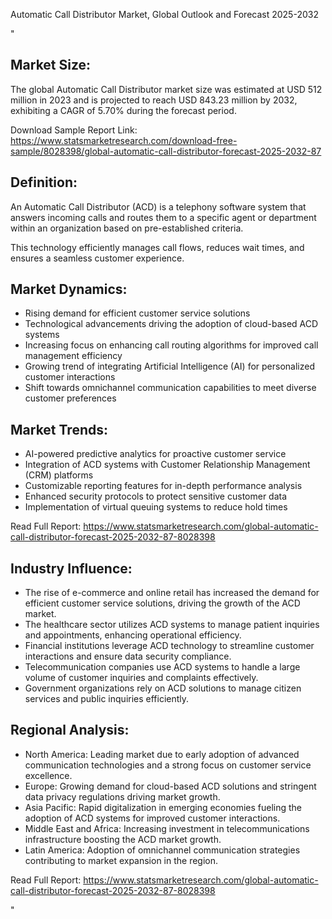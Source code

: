 Automatic Call Distributor Market, Global Outlook and Forecast 2025-2032 

"<h2>Market Size:</h2>
<p>The global Automatic Call Distributor market size was estimated at USD 512 million in 2023 and is projected to reach USD 843.23 million by 2032, exhibiting a CAGR of 5.70% during the forecast period.</p>
<p>Download Sample Report Link: <a href='https://www.statsmarketresearch.com/download-free-sample/8028398/global-automatic-call-distributor-forecast-2025-2032-87'>https://www.statsmarketresearch.com/download-free-sample/8028398/global-automatic-call-distributor-forecast-2025-2032-87</a></p>

<h2>Definition:</h2>
<p>An Automatic Call Distributor (ACD) is a telephony software system that answers incoming calls and routes them to a specific agent or department within an organization based on pre-established criteria.</p>
<p>This technology efficiently manages call flows, reduces wait times, and ensures a seamless customer experience.</p>

<h2>Market Dynamics:</h2>
<ul>
<li>Rising demand for efficient customer service solutions</li>
<li>Technological advancements driving the adoption of cloud-based ACD systems</li>
<li>Increasing focus on enhancing call routing algorithms for improved call management efficiency</li>
<li>Growing trend of integrating Artificial Intelligence (AI) for personalized customer interactions</li>
<li>Shift towards omnichannel communication capabilities to meet diverse customer preferences</li>
</ul>

<h2>Market Trends:</h2>
<ul>
<li>AI-powered predictive analytics for proactive customer service</li>
<li>Integration of ACD systems with Customer Relationship Management (CRM) platforms</li>
<li>Customizable reporting features for in-depth performance analysis</li>
<li>Enhanced security protocols to protect sensitive customer data</li>
<li>Implementation of virtual queuing systems to reduce hold times</li>
</ul>
<p>Read Full Report: <a href='https://www.statsmarketresearch.com/global-automatic-call-distributor-forecast-2025-2032-87-8028398'>https://www.statsmarketresearch.com/global-automatic-call-distributor-forecast-2025-2032-87-8028398</a></p>

<h2>Industry Influence:</h2>
<ul>
<li>The rise of e-commerce and online retail has increased the demand for efficient customer service solutions, driving the growth of the ACD market.</li>
<li>The healthcare sector utilizes ACD systems to manage patient inquiries and appointments, enhancing operational efficiency.</li>
<li>Financial institutions leverage ACD technology to streamline customer interactions and ensure data security compliance.</li>
<li>Telecommunication companies use ACD systems to handle a large volume of customer inquiries and complaints effectively.</li>
<li>Government organizations rely on ACD solutions to manage citizen services and public inquiries efficiently.</li>
</ul>

<h2>Regional Analysis:</h2>
<ul>
<li>North America: Leading market due to early adoption of advanced communication technologies and a strong focus on customer service excellence.</li>
<li>Europe: Growing demand for cloud-based ACD solutions and stringent data privacy regulations driving market growth.</li>
<li>Asia Pacific: Rapid digitalization in emerging economies fueling the adoption of ACD systems for improved customer interactions.</li>
<li>Middle East and Africa: Increasing investment in telecommunications infrastructure boosting the ACD market growth.</li>
<li>Latin America: Adoption of omnichannel communication strategies contributing to market expansion in the region.</li>
</ul>
<p>Read Full Report: <a href='https://www.statsmarketresearch.com/global-automatic-call-distributor-forecast-2025-2032-87-8028398'>https://www.statsmarketresearch.com/global-automatic-call-distributor-forecast-2025-2032-87-8028398</a></p>"
